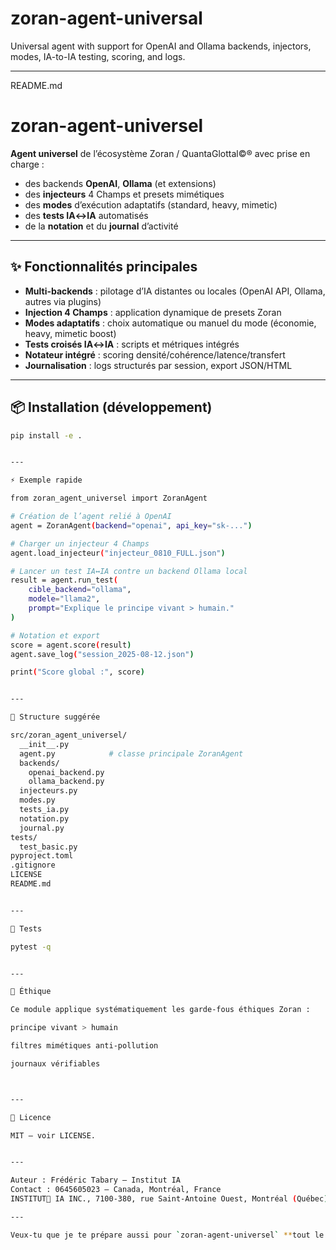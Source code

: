 # zoran-agent-universal
Universal agent with support for OpenAI and Ollama backends, injectors, modes, IA-to-IA testing, scoring, and logs.



---

README.md

# zoran-agent-universel

**Agent universel** de l’écosystème Zoran / QuantaGlottal©® avec prise en charge :
- des backends **OpenAI**, **Ollama** (et extensions)
- des **injecteurs** 4 Champs et presets mimétiques
- des **modes** d’exécution adaptatifs (standard, heavy, mimetic)
- des **tests IA↔IA** automatisés
- de la **notation** et du **journal** d’activité

---

## ✨ Fonctionnalités principales
- **Multi-backends** : pilotage d’IA distantes ou locales (OpenAI API, Ollama, autres via plugins)
- **Injection 4 Champs** : application dynamique de presets Zoran
- **Modes adaptatifs** : choix automatique ou manuel du mode (économie, heavy, mimetic boost)
- **Tests croisés IA↔IA** : scripts et métriques intégrés
- **Notateur intégré** : scoring densité/cohérence/latence/transfert
- **Journalisation** : logs structurés par session, export JSON/HTML

---

## 📦 Installation (développement)
```bash
pip install -e .


---

⚡ Exemple rapide

from zoran_agent_universel import ZoranAgent

# Création de l’agent relié à OpenAI
agent = ZoranAgent(backend="openai", api_key="sk-...")

# Charger un injecteur 4 Champs
agent.load_injecteur("injecteur_0810_FULL.json")

# Lancer un test IA↔IA contre un backend Ollama local
result = agent.run_test(
    cible_backend="ollama",
    modele="llama2",
    prompt="Explique le principe vivant > humain."
)

# Notation et export
score = agent.score(result)
agent.save_log("session_2025-08-12.json")

print("Score global :", score)


---

🧱 Structure suggérée

src/zoran_agent_universel/
  __init__.py
  agent.py            # classe principale ZoranAgent
  backends/
    openai_backend.py
    ollama_backend.py
  injecteurs.py
  modes.py
  tests_ia.py
  notation.py
  journal.py
tests/
  test_basic.py
pyproject.toml
.gitignore
LICENSE
README.md


---

🧪 Tests

pytest -q


---

🔐 Éthique

Ce module applique systématiquement les garde-fous éthiques Zoran :

principe vivant > humain

filtres mimétiques anti-pollution

journaux vérifiables



---

📜 Licence

MIT — voir LICENSE.


---

Auteur : Frédéric Tabary — Institut IA
Contact : 0645605023 — Canada, Montréal, France
INSTITUT🦋 IA INC., 7100-380, rue Saint-Antoine Ouest, Montréal (Québec) H2Y 3X7.

---

Veux-tu que je te prépare aussi pour `zoran-agent-universel` **tout le code source minimal** (`agent.py`, `backends/`, `modes.py`, `tests_ia.py`, etc.) comme je l’ai fait pour `zoran-4champs-core`, pour que tu puisses coller directement et avoir un agent fonctionnel de base ?
